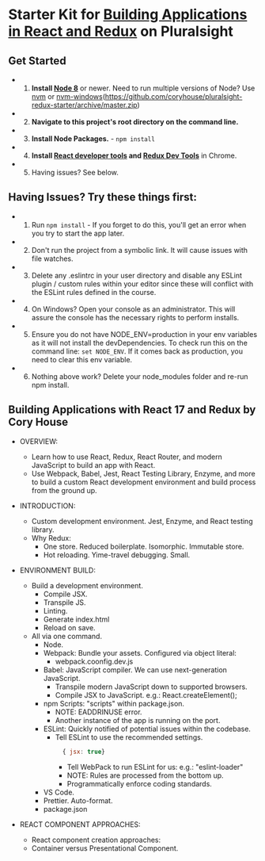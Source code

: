 # Starter Kit for [Building Applications in React and Redux](http://www.pluralsight.com/author/cory-house) on Pluralsight

## Get Started
  - 1. **Install [Node 8](https://nodejs.org)** or newer. Need to run multiple versions of Node? Use [nvm](https://github.com/creationix/nvm) or [nvm-windows](https://github.com/coreybutler/nvm-windows)(https://github.com/coryhouse/pluralsight-redux-starter/archive/master.zip)
  - 2. **Navigate to this project's root directory on the command line.**
  - 3. **Install Node Packages.** - `npm install`
  - 4. **Install [React developer tools](https://chrome.google.com/webstore/detail/react-developer-tools/fmkadmapgofadopljbjfkapdkoienihi?hl=en) and [Redux Dev Tools](https://chrome.google.com/webstore/detail/redux-devtools/lmhkpmbekcpmknklioeibfkpmmfibljd?hl=en)** in Chrome.
  - 5. Having issues? See below.

## Having Issues? Try these things first:
  - 1. Run `npm install` - If you forget to do this, you'll get an error when you try to start the app later.
  - 2. Don't run the project from a symbolic link. It will cause issues with file watches.
  - 3. Delete any .eslintrc in your user directory and disable any ESLint plugin / custom rules within your editor since these will conflict with the ESLint rules defined in the course.
  - 4. On Windows? Open your console as an administrator. This will assure the console has the necessary rights to perform installs.
  - 5. Ensure you do not have NODE_ENV=production in your env variables as it will not install the devDependencies. To check run this on the command line: `set NODE_ENV`. If it comes back as production, you need to clear this env variable.
  - 6. Nothing above work? Delete your node_modules folder and re-run npm install.

## Building Applications with React 17 and Redux by Cory House

- OVERVIEW:
  - Learn how to use React, Redux, React Router, and modern JavaScript to build an app with React.
  - Use Webpack, Babel, Jest, React Testing Library, Enzyme, and more to build a custom React development environment and build process from the ground up.

- INTRODUCTION:
  - Custom development environment. Jest, Enzyme, and React testing library.
  - Why Redux:
    - One store. Reduced boilerplate. Isomorphic. Immutable store. 
    - Hot reloading. Yime-travel debugging. Small.

- ENVIRONMENT BUILD:
  - Build a development environment.
    - Compile JSX.
    - Transpile JS.
    - Linting.
    - Generate index.html
    - Reload on save.
  - All via one command.
      - Node.
      - Webpack: Bundle your assets. Configured via object literal:
          - webpack.coonfig.dev.js
      - Babel: JavaScript compiler. We can use next-generation JavaScript.
        - Transpile modern JavaScript down to supported browsers.
        - Compile JSX to JavaScript. e.g.: React.createElement();
      - npm Scripts: "scripts" within package.json.
        - NOTE: EADDRINUSE error. 
        - Another instance of the app is running on the port.
      - ESLint: Quickly notified of potential issues within the codebase.
        - Tell ESLint to use the recommended settings.
          ```javascript
            { jsx: true}
          ```
          - Tell WebPack to run ESLint for us: e.g.: "eslint-loader"
          - NOTE: Rules are processed from the bottom up.
          - Programmatically enforce coding standards.
      - VS Code.
      - Prettier. Auto-format.
      - package.json

- REACT COMPONENT APPROACHES:
  - React component creation approaches:
  - Container versus Presentational Component.
